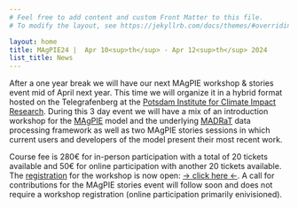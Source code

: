 ```yaml
---
# Feel free to add content and custom Front Matter to this file.
# To modify the layout, see https://jekyllrb.com/docs/themes/#overriding-theme-defaults

layout: home
title: MAgPIE24 |  Apr 10<sup>th</sup> - Apr 12<sup>th</sup> 2024
list_title: News
---
```


After a one year break we will have our next MAgPIE workshop & stories event mid of April next year. This time we will organize it in a hybrid format hosted on the Telegrafenberg at the [Potsdam Institute for Climate Impact Research]. During this 3 day event we will have a mix of an introduction workshop for the [MAgPIE] model and the underlying [MADRaT] data processing framework as well as two MAgPIE stories sessions in which current users and developers of the model present their most recent work.

Course fee is 280€ for in-person participation with a total of 20 tickets available and 50€ for online participation with another 20 tickets available. The [registration] for the workshop is now open: [-> click here <-]. A call for contributions for the MAgPIE stories event will follow soon and does not require a workshop registration (online participation primarily enivisioned).
<br/>

[Potsdam Institute for Climate Impact Research]: https://www.pik-potsdam.de/en/institute/departments/transformation-pathways/research/landuse
[MAgPIE]: https://github.com/magpiemodel/magpie
[MADRaT]: https://github.com/pik-piam/madrat
[-> click here <-]: https://eveeno.com/magpie24
[registration]: https://eveeno.com/magpie24